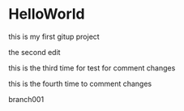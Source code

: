 # HelloWorld
this is my first gitup project

the second edit

this is the third time for test for comment changes 

this is the fourth time to comment changes

branch001
